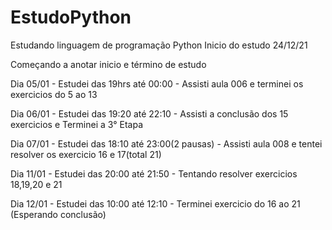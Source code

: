 # EstudoPython
Estudando linguagem de programação Python
Inicio do estudo 24/12/21

Começando a anotar inicio e término de estudo

Dia 05/01 - Estudei das 19hrs até 00:00 - Assisti aula 006 e terminei os exercicios do 5 ao 13

Dia 06/01 - Estudei das 19:20 até 22:10 - Assisti a conclusão dos 15 exercicios e Terminei a 3° Etapa

Dia 07/01 - Estudei das 18:10 até 23:00(2 pausas) - Assisti aula 008 e tentei resolver os exercicio 16 e 17(total 21)

Dia 11/01 - Estudei das 20:00 até 21:50 - Tentando resolver exercicios 18,19,20 e 21

Dia 12/01 - Estudei das 10:00 até 12:10 - Terminei exercicio do 16 ao 21 (Esperando conclusão)
